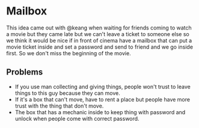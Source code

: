 # Mailbox

This idea came out with @keang when waiting for friends coming to watch a movie but they came late but we can't 
leave a ticket to someone else so we think it would be nice if in front of cinema have a mailbox that can put a 
movie ticket inside and set a password and send to friend and we go inside first. So we don't miss the beginning
of the movie.

## Problems

- If you use man collecting and giving things, people won't trust to leave things to this guy because they can move.
- If it's a box that can't move, have to rent a place but people have more trust with the thing that don't move.
- The box that has a mechanic inside to keep thing with password and unlock when people come with correct password.

